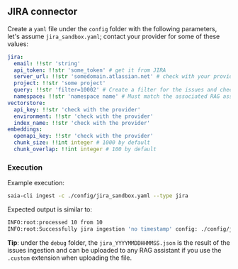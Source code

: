 ## JIRA connector

Create a `yaml` file under the `config` folder with the following parameters, let's assume `jira_sandbox.yaml`; contact your provider for some of these values:

```yaml
jira:
  email: !!str 'string'
  api_token: !!str 'some_token' # get it from JIRA
  server_url: !!str 'somedomain.atlassian.net' # check with your provider
  project: !!str 'some project'
  query: !!str 'filter=10002' # Create a filter for the issues and check the associated ID
  namespace: !!str 'namespace name' # Must match the associated RAG assistant, check the index section
vectorstore:
  api_key: !!str 'check with the provider'
  environment: !!str 'check with the provider'
  index_name: !!str 'check with the provider'
embeddings:
  openapi_key: !!str 'check with the provider'
  chunk_size: !!int integer # 1000 by default
  chunk_overlap: !!int integer # 100 by default
```

### Execution

Example execution:

```bash
saia-cli ingest -c ./config/jira_sandbox.yaml --type jira
```

Expected output is similar to:

```bash
INFO:root:processed 10 from 10
INFO:root:Successfully jira ingestion 'no timestamp' config: ./config/jira_sandbox.yaml
```

__Tip__: under the `debug` folder, the `jira_YYYYMMDDHHMMSS.json` is the result of the issues ingestion and can be uploaded to any RAG assistant if you use the `.custom` extension when uploading the file.

